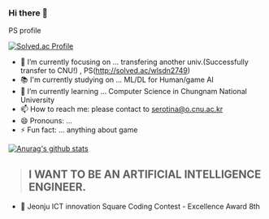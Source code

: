 ### Hi there 👋

PS profile

[![Solved.ac Profile](http://mazassumnida.wtf/api/v2/generate_badge?boj=wlsdn2749)](https://solved.ac/wlsdn2749/)
- 🔭 I’m currently focusing on ... transfering another univ.(Successfully transfer to CNU!) , PS(http://solved.ac/wlsdn2749)
- 📚 I'm currently studying on ... ML/DL for Human/game AI
- 🌱 I’m currently learning ... Computer Science in Chungnam National University 
- 📫 How to reach me: please contact to serotina@o.cnu.ac.kr
- 😄 Pronouns: ...
- ⚡ Fun fact: ... anything about game  

[![Anurag's github stats](https://github-readme-stats.vercel.app/api?username=wlsdn2749)](https://github.com/anuraghazra/github-readme-stats)

><h2>I WANT TO BE AN ARTIFICIAL INTELLIGENCE ENGINEER.</h2>

- 🥉 Jeonju ICT innovation Square Coding Contest - Excellence Award 8th

